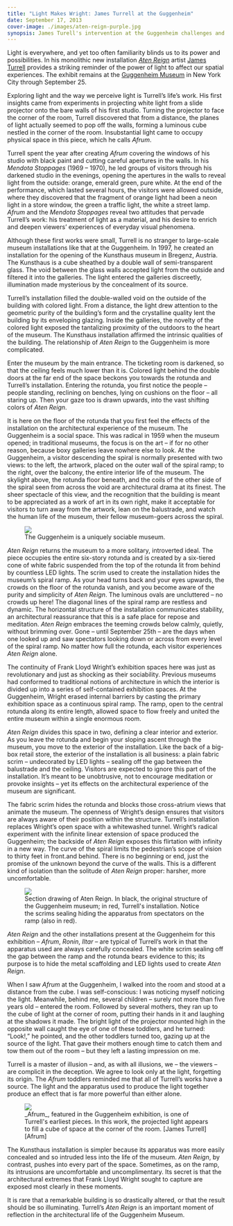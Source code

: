 ```yaml
---
title: "Light Makes Wright: James Turrell at the Guggenheim"
date: September 17, 2013
cover-image: ./images/aten-reign-purple.jpg 
synopsis: James Turell's intervention at the Guggenheim challenges and accentuates the most radical aspects of Frank Lloyd Wright's design. 
---
```


[James Turrell]: http://jamesturrell.com/
[Aten Reign]: http://web.guggenheim.org/exhibitions/turrell/
[Guggenheim Museum]: http://www.guggenheim.org/
[Afrum]: http://jamesturrell.com/work/afrum-white/

Light is everywhere, and yet too often familiarity blinds us to its power and possibilities.  In his monolithic new installation _[Aten Reign][]_ artist [James Turrell][] provides a striking reminder of the power of light to affect our spatial experiences.  The exhibit remains at the [Guggenheim Museum][] in New York City through September 25.

Exploring light and the way we perceive light is Turrell’s life’s work.  His first insights came from experiments in projecting white light from a slide projector onto the bare walls of his first studio.  Turning the projector to face the corner of the room, Turrell discovered that from a distance, the planes of light actually seemed to pop off the walls, forming a luminous cube nestled in the corner of the room.  Insubstantial light came to occupy physical space in this piece, which he calls _Afrum_.

Turrell spent the year after creating _Afrum_ covering the windows of his studio with black paint and cutting careful apertures in the walls.  In his _Mendota Stoppages_ (1969 – 1970), he led groups of visitors through his darkened studio in the evenings, opening the apertures in the walls to reveal light from the outside: orange, emerald green, pure white.  At the end of the performance, which lasted several hours, the visitors were allowed outside, where they discovered that the fragment of orange light had been a neon light in a store window, the green a traffic light, the white a street lamp.  _Afrum_ and the _Mendota Stoppages_ reveal two attitudes that pervade Turrell’s work: his treatment of light as a material, and his desire to enrich and deepen viewers’ experiences of everyday visual phenomena.

Although these first works were small, Turrell is no stranger to large-scale museum installations like that at the Guggenheim.  In 1997, he created an installation for the opening of the Kunsthaus museum in Bregenz, Austria.  The Kunsthaus is a cube sheathed by a double wall of semi-transparent glass.  The void between the glass walls accepted light from the outside and filtered it into the galleries.  The light entered the galleries discreetly, illumination made mysterious by the concealment of its source.

Turrell’s installation filled the double-walled void on the outside of the building with colored light.  From a distance, the light drew attention to the geometric purity of the building’s form and the crystalline quality lent the building by its enveloping glazing.  Inside the galleries, the novelty of the colored light exposed the tantalizing proximity of the outdoors to the heart of the museum.  The Kunsthaus installation affirmed the intrinsic qualities of the building.  The relationship of _Aten Reign_ to the Guggenheim is more complicated.

Enter the museum by the main entrance. The ticketing room is darkened, so that the ceiling feels much lower than it is.  Colored light behind the double doors at the far end of the space beckons you towards the rotunda and Turrell’s installation.  Entering the rotunda, you first notice the people – people standing, reclining on benches, lying on cushions on the floor – all staring up.  Then your gaze too is drawn upwards, into the vast shifting colors of _Aten Reign_.

It is here on the floor of the rotunda that you first feel the effects of the installation on the architectural experience of the museum.  The Guggenheim is a social space.  This was radical in 1959 when the museum opened; in traditional museums, the focus is on the art – if for no other reason, because boxy galleries leave nowhere else to look.  At the Guggenheim, a visitor descending the spiral is normally presented with two views: to the left, the artwork, placed on the outer wall of the spiral ramp; to the right, over the balcony, the entire interior life of the museum.  The skylight above, the rotunda floor beneath, and the coils of the other side of the spiral seen from across the void are architectural drama at its finest.  The sheer spectacle of this view, and the recognition that the building is meant to be appreciated as a work of art in its own right, make it acceptable for visitors to turn away from the artwork, lean on the balustrade, and watch the human life of the museum, their fellow museum-goers across the spiral.

<figure>
<img src="./images/guggenheim-interior.jpg"></img>
<figcaption>The Guggenheim is a uniquely sociable museum.</figcaption>
</figure>

_Aten Reign_ returns the museum to a more solitary, introverted ideal.  The piece occupies the entire six-story rotunda and is created  by a six-tiered cone of white fabric suspended from the top of the rotunda lit from behind by countless LED lights.  The scrim used to create the installation hides the museum’s spiral ramp.  As your head turns back and your eyes upwards, the crowds on the floor of the rotunda vanish, and you become aware of the purity and simplicity of _Aten Reign_.  The luminous ovals are uncluttered – no crowds up here!  The diagonal lines of the spiral ramp are restless and dynamic.  The horizontal structure of the installation communicates stability, an architectural reassurance that this is a safe place for repose and meditation.  _Aten Reign_ embraces the teeming crowds below calmly, quietly, without brimming over.  Gone – until September 25th – are the days when one looked up and saw spectators looking down or across from every level of the spiral ramp.  No matter how full the rotunda, each visitor experiences _Aten Reign_ alone.

The continuity of Frank Lloyd Wright’s exhibition spaces here was just as revolutionary and just as shocking as their sociability.  Previous museums had conformed to traditional notions of architecture in which the interior is divided up into a series of self-contained exhibition spaces.  At the Guggenheim, Wright erased internal barriers by casting the primary exhibition space as a continuous spiral ramp.  The ramp, open to the central rotunda along its entire length, allowed space to flow freely and united the entire museum within a single enormous room.

_Aten Reign_ divides this space in two, defining a clear interior and exterior.   As you leave the rotunda and begin your sloping ascent through the museum, you move to the exterior of the installation.  Like the back of a big-box retail store, the exterior of the installation is all business: a plain fabric scrim – undecorated by LED lights – sealing off the gap between the balustrade and the ceiling. Visitors are expected to ignore this part of the installation.  It’s meant to be unobtrusive, not to encourage meditation or provoke insights – yet its effects on the architectural experience of the museum are significant.

The fabric scrim hides the rotunda and blocks those cross-atrium views that animate the museum.  The openness of Wright’s design ensures that visitors are always aware of their position within the structure.  Turrell’s installation replaces Wright’s open space with a whitewashed tunnel.  Wright’s radical experiment with the infinite linear extension of space produced the Guggenheim; the backside of _Aten Reign_ exposes this flirtation with infinity in a new way. The curve of the spiral limits the pedestrian’s scope of vision to thirty feet in front.and behind. There is no beginning or end, just the promise of the unknown beyond the curve of the walls.  This is a different kind of isolation than the solitude of _Aten Reign_ proper: harsher, more uncomfortable.

<figure>
<img src="./images/aten-reign-guggenheim-section.jpg"></img>
<figcaption>Section drawing of Aten Reign. In black, the original structure of the Guggenheim museum; in red, Turrell's installation. Notice the scrims sealing hiding the apparatus from spectators on the ramp (also in red).</figcaption>
</figure>

_Aten Reign_ and the other installations present at the Guggenheim for this exhibition – _Afrum_, _Ronin_, _Iltar_ – are typical of Turrell’s work in that the apparatus used are always carefully concealed.  The white scrim sealing off the gap between the ramp and the rotunda bears evidence to this; its purpose is to hide the metal scaffolding and LED lights used to create _Aten Reign_.

When I saw _Afrum_ at the Guggenheim, I walked into the room and stood at a distance from the cube.  I was self-conscious: I was noticing myself noticing the light.  Meanwhile, behind me, several children – surely not more than five years old – entered the room.  Followed by several mothers, they ran up to the cube of light at the corner of room, putting their hands in it and laughing at the shadows it made.  The bright light of the projector mounted high in the opposite wall caught the eye of one of these toddlers, and he turned: “Look!,” he pointed, and the other toddlers turned too, gazing up at the source of the light.  That gave their mothers enough time to catch them and tow them out of the room – but they left a lasting impression on me.

Turrell is a master of illusion – and, as with all illusions, we – the viewers – are complicit in the deception.  We agree to look only at the light, forgetting its origin.  The _Afrum_ toddlers reminded me that all of Turrell’s works have a source.  The light and the apparatus used to produce the light together produce an effect that is far more powerful than either alone.

<figure>
<img src="./images/afrum.jpg"></img>
<figcaption>_Afrum_, featured in the Guggenheim exhibition, is one of Turrell's earliest pieces. In this work, the projected light appears to fill a cube of space at the corner of the room. [James Turrell][Afrum]</figcaption>
</figure>

The Kunsthaus installation is simpler because its apparatus was more easily concealed and so intruded less into the life of the museum.  _Aten Reign_, by contrast, pushes into every part of the space. Sometimes, as on the ramp, its intrusions are uncomfortable and uncomplimentary.  Its secret is that the architectural extremes that Frank Lloyd Wright sought to capture are exposed most clearly in these moments.

It is rare that a remarkable building is so drastically altered, or that the result should be so illuminating.  Turrell’s _Aten Reign_ is an important moment of reflection in the architectural life of the Guggenheim Museum.
